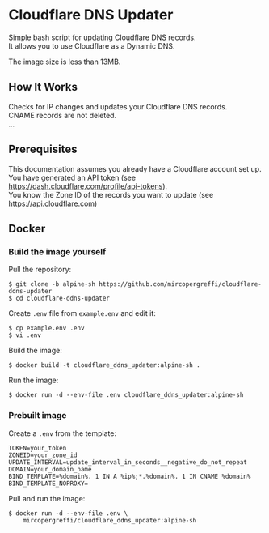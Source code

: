 # Cloudflare DNS Updater

Simple bash script for updating Cloudflare DNS records.  
It allows you to use Cloudflare as a Dynamic DNS.  
  
The image size is less than 13MB.  

## How It Works

Checks for IP changes and updates your Cloudflare DNS records.  
CNAME records are not deleted.  
...

## Prerequisites
This documentation assumes you already have a Cloudflare account set up.  
You have generated an API token (see https://dash.cloudflare.com/profile/api-tokens).  
You know the Zone ID of the records you want to update (see https://api.cloudflare.com) 

## Docker

### Build the image yourself

Pull the repository:
```
$ git clone -b alpine-sh https://github.com/mircopergreffi/cloudflare-ddns-updater
$ cd cloudflare-ddns-updater
```

Create `.env` file from `example.env` and edit it:
```
$ cp example.env .env
$ vi .env
```

Build the image:
```
$ docker build -t cloudflare_ddns_updater:alpine-sh .
```

Run the image:
```
$ docker run -d --env-file .env cloudflare_ddns_updater:alpine-sh
```

### Prebuilt image

Create a `.env` from the template:
```
TOKEN=your_token
ZONEID=your_zone_id
UPDATE_INTERVAL=update_interval_in_seconds__negative_do_not_repeat
DOMAIN=your_domain_name
BIND_TEMPLATE=%domain%. 1 IN A %ip%;*.%domain%. 1 IN CNAME %domain%
BIND_TEMPLATE_NOPROXY=
```

Pull and run the image:
```
$ docker run -d --env-file .env \
    mircopergreffi/cloudflare_ddns_updater:alpine-sh

```